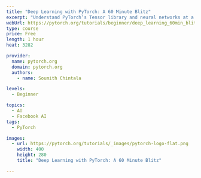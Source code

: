 ```yaml
---
title: "Deep Learning with PyTorch: A 60 Minute Blitz"
excerpt: "Understand PyTorch’s Tensor library and neural networks at a high level. Train a small neural network to classify images"
webUrl: https://pytorch.org/tutorials/beginner/deep_learning_60min_blitz.html
type: course
price: Free
length: 1 hour
heat: 3282

provider:
  name: pytorch.org
  domain: pytorch.org
  authors:
    - name: Soumith Chintala

levels:
  - Beginner

topics:
  - AI
  - Facebook AI
tags:
  - PyTorch

images:
  - url: https://pytorch.org/tutorials/_images/pytorch-logo-flat.png
    width: 400
    height: 280
    title: "Deep Learning with PyTorch: A 60 Minute Blitz"

---
```


